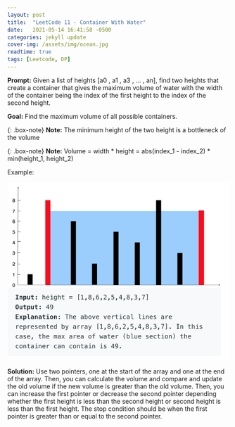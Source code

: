 ```yaml
---
layout: post
title:  "LeetCode 11 - Container With Water"
date:   2021-05-14 16:41:58 -0500
categories: jekyll update
cover-img: /assets/img/ocean.jpg
readtime: true
tags: [Leetcode, DP]
---
```


**Prompt:** Given a list of heights [a0 , a1 , a3 , … , an], find two heights that create a container that gives the maximum volume of water with the width of the container being the index of the first height to the index of the second height.

**Goal:** Find the maximum volume of all possible containers. 

{: .box-note}
**Note:**
The minimum height of the two height is a bottleneck of the volume

{: .box-note}
**Note:**
Volume = width * height = abs(index_1 - index_2) * min(height_1, height_2)

Example: 

![Water Container Example](../assets/img/water_container_example.png)

**Solution:** Use two pointers, one at the start of the array and one at the end of the array. Then, you can calculate the volume and compare and update the old volume if the new volume is greater than the old volume. Then, you can increase the first pointer or decrease the second pointer depending whether the first height is less than the second height or second height is less than the first height. The stop condition should be when the first pointer is greater than or equal to the second pointer.

